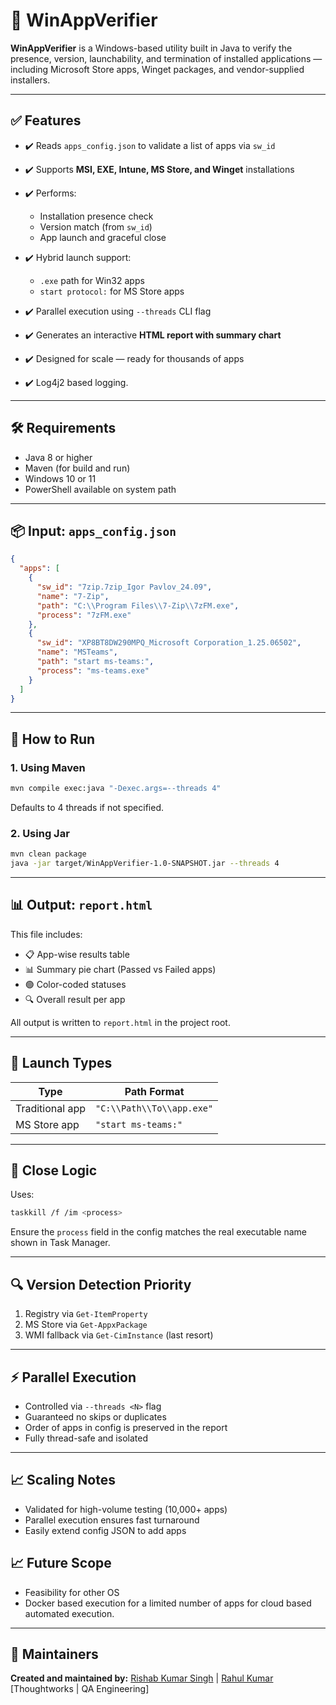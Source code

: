 # 🧪 WinAppVerifier

**WinAppVerifier** is a Windows-based utility built in Java to verify the presence, version, launchability, and termination of installed applications — including Microsoft Store apps, Winget packages, and vendor-supplied installers.

---

## ✅ Features

* ✔️ Reads `apps_config.json` to validate a list of apps via `sw_id`
* ✔️ Supports **MSI, EXE, Intune, MS Store, and Winget** installations
* ✔️ Performs:

  * Installation presence check
  * Version match (from `sw_id`)
  * App launch and graceful close
* ✔️ Hybrid launch support:

  * `.exe` path for Win32 apps
  * `start protocol:` for MS Store apps
* ✔️ Parallel execution using `--threads` CLI flag
* ✔️ Generates an interactive **HTML report with summary chart**
* ✔️ Designed for scale — ready for thousands of apps
* ✔️ Log4j2 based logging.
  

---

## 🛠️ Requirements

* Java 8 or higher
* Maven (for build and run)
* Windows 10 or 11
* PowerShell available on system path

---

## 📦 Input: `apps_config.json`

```json
{
  "apps": [
    {
      "sw_id": "7zip.7zip_Igor Pavlov_24.09",
      "name": "7-Zip",
      "path": "C:\\Program Files\\7-Zip\\7zFM.exe",
      "process": "7zFM.exe"
    },
    {
      "sw_id": "XP8BT8DW290MPQ_Microsoft Corporation_1.25.06502",
      "name": "MSTeams",
      "path": "start ms-teams:",
      "process": "ms-teams.exe"
    }
  ]
}
```

---

## 🚀 How to Run

### 1. Using Maven

```sh
mvn compile exec:java "-Dexec.args=--threads 4"
```

Defaults to 4 threads if not specified.

### 2. Using Jar

```sh
mvn clean package
java -jar target/WinAppVerifier-1.0-SNAPSHOT.jar --threads 4
```

---

## 📊 Output: `report.html`

This file includes:

* 📋 App-wise results table
* 📊 Summary pie chart (Passed vs Failed apps)
* 🟢 Color-coded statuses
* 🔍 Overall result per app

All output is written to `report.html` in the project root.

---

## 🔄 Launch Types

| Type            | Path Format               |
| --------------- | ------------------------- |
| Traditional app | `"C:\\Path\\To\\app.exe"` |
| MS Store app    | `"start ms-teams:"`       |

---

## 🛑 Close Logic

Uses:

```sh
taskkill /f /im <process>
```

Ensure the `process` field in the config matches the real executable name shown in Task Manager.

---

## 🔍 Version Detection Priority

1. Registry via `Get-ItemProperty`
2. MS Store via `Get-AppxPackage`
3. WMI fallback via `Get-CimInstance` (last resort)

---

## ⚡ Parallel Execution

* Controlled via `--threads <N>` flag
* Guaranteed no skips or duplicates
* Order of apps in config is preserved in the report
* Fully thread-safe and isolated

---

## 📈 Scaling Notes

* Validated for high-volume testing (10,000+ apps)
* Parallel execution ensures fast turnaround
* Easily extend config JSON to add apps

## 📈 Future Scope
* Feasibility for other OS
* Docker based execution for a limited number of apps for cloud based automated execution.

---

## 📌 Maintainers

**Created and maintained by:** [Rishab Kumar Singh](https://www.linkedin.com/in/iamrishab2701/) | [Rahul Kumar](https://www.linkedin.com/in/whoisrahul/)
\[Thoughtworks | QA Engineering]
